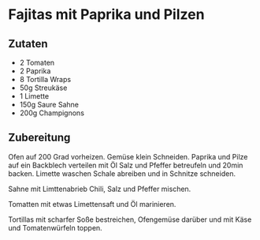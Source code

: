 # Fajitas mit Paprika und Pilzen

## Zutaten

- 2 Tomaten
- 2 Paprika
- 8 Tortilla Wraps
- 50g Streukäse
- 1 Limette
- 150g Saure Sahne
- 200g Champignons

## Zubereitung

Ofen auf 200 Grad vorheizen.
Gemüse klein Schneiden.
Paprika und Pilze auf ein Backblech verteilen mit Öl Salz und Pfeffer betreufeln und 20min backen.
Limette waschen Schale abreiben und in Schnitze schneiden.

Sahne mit Limttenabrieb Chili, Salz und Pfeffer mischen.

Tomatten mit etwas Limettensaft und Öl marinieren.

Tortillas mit scharfer Soße bestreichen, Ofengemüse darüber und mit Käse und Tomatenwürfeln toppen.

